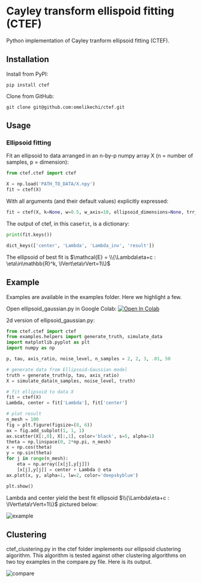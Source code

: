 # Cayley transform ellispoid fitting (CTEF)

Python implementation of Cayley tranform ellipsoid fitting (CTEF).

## Installation
Install from PyPI:
```
pip install ctef
```
Clone from GitHub:
```
git clone git@github.com:omelikechi/ctef.git
```

## Usage

### Ellipsoid fitting
Fit an ellipsoid to data arranged in an n-by-p numpy array X (n = number of samples, p = dimension):
```python
from ctef.ctef import ctef

X = np.load('PATH_TO_DATA/X.npy')
fit = ctef(X)
```
With all arguments (and their default values) explicitly expressed:
```python
fit = ctef(X, k=None, w=0.5, w_axis=10, ellipsoid_dimensions=None, trr_params=None)
```
The output of ctef, in this case```fit```, is a dictionary:
```python
print(fit.keys())

dict_keys(['center', 'Lambda', 'Lambda_inv', 'result'])
```
The ellipsoid of best fit is $\mathcal{E} = \\{\Lambda\eta+c : \eta\in\mathbb{R}^k, \lVert\eta\rVert=1\\}$

## Example
Examples are available in the examples folder. Here we highlight a few.

Open ellipsoid_gaussian.py in Google Colab: <a target="_blank" href="https://colab.research.google.com/github/omelikechi/ctef/blob/main/examples/ellipsoid_gaussian.ipynb">
  <img src="https://colab.research.google.com/assets/colab-badge.svg" alt="Open In Colab"/>
</a>

2d version of ellipsoid_gaussian.py:
```python
from ctef.ctef import ctef
from examples.helpers import generate_truth, simulate_data
import matplotlib.pyplot as plt
import numpy as np

p, tau, axis_ratio, noise_level, n_samples = 2, 2, 3, .01, 50

# generate data from Ellipsoid-Gaussian model
truth = generate_truth(p, tau, axis_ratio)
X = simulate_data(n_samples, noise_level, truth)

# fit ellipsoid to data X
fit = ctef(X)
Lambda, center = fit['Lambda'], fit['center']

# plot result
n_mesh = 100
fig = plt.figure(figsize=(8, 6))
ax = fig.add_subplot(1, 1, 1)
ax.scatter(X[:,0], X[:,1], color='black', s=5, alpha=1)
theta = np.linspace(0, 2*np.pi, n_mesh)
x = np.cos(theta)
y = np.sin(theta)
for j in range(n_mesh):
    eta = np.array([x[j],y[j]])
    [x[j],y[j]] = center + Lambda @ eta
ax.plot(x, y, alpha=1, lw=2, color='deepskyblue')

plt.show()
```
Lambda and center yield the best fit ellipsoid $\\{\Lambda\eta+c : \lVert\eta\rVert=1\\}$ pictured below:

![example](https://user-images.githubusercontent.com/85212572/233739931-876fc8b3-467f-4499-815e-ad9f713f2c6d.png)

## Clustering
ctef_clustering.py in the ctef folder implements our ellipsoid clustering algorithm. This algorithm is tested against other clustering algorithms on two toy examples in the compare.py file. Here is its output.

![compare](https://user-images.githubusercontent.com/85212572/233740865-d516c1d9-9d43-4234-8a47-d33a4f67f052.png)
